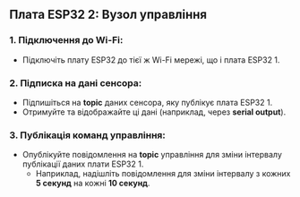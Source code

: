 ## Плата ESP32 2: **Вузол управління**

### 1. **Підключення до Wi-Fi:**
- Підключіть плату ESP32 до тієї ж Wi-Fi мережі, що і плата ESP32 1.

### 2. **Підписка на дані сенсора:**
- Підпишіться на **topic** даних сенсора, яку публікує плата ESP32 1.
- Отримуйте та відображайте ці дані (наприклад, через **serial output**).

### 3. **Публікація команд управління:**
- Опублікуйте повідомлення на **topic** управління для зміни інтервалу публікації даних плати ESP32 1.
  - Наприклад, надішліть повідомлення для зміни інтервалу з кожних **5 секунд** на кожні **10 секунд**.
